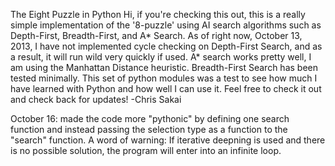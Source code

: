 The Eight Puzzle in Python
Hi, if you're checking this out, this is a really simple implementation of the '8-puzzle' using 
AI search algorithms such as Depth-First, Breadth-First, and A* Search. As of right now, 
October 13, 2013, I have not implemented cycle checking on Depth-First Search, and as a result,
it will run wild very quickly if used.
A* search works pretty well, I am using the Manhattan Distance heuristic.
Breadth-First Search has been tested minimally.
This set of python modules was a test to see how much I have learned with Python and how well 
I can use it.
Feel free to check it out and check back for updates!
-Chris Sakai

October 16: made the code more "pythonic" by defining one search function and instead passing the
selection type as a function to the "search" function.
A word of warning: If iterative deepning is used and there is no possible solution, the program will enter
into an infinite loop.